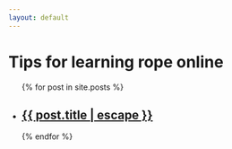 ```yaml
---
layout: default
---
```

# Tips for learning rope online
<ul class="post-list">
  {% for post in site.posts %}
    <li>
      <h2><a href="{{ post.url | prepend: site.baseurl }}">{{ post.title | escape }}</a></h2>
    </li>
  {% endfor %}
</ul>
